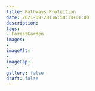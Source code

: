 ```yaml
---
title: Pathways Protection
date: 2021-09-28T16:54:18+01:00
description: 
tags: 
- ForestGarden
images: 
- 
imageAlt:
- 
imageCap:
- 
gallery: false
draft: false
---
```


